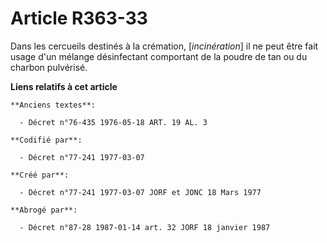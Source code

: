 # Article R363-33

Dans les cercueils destinés à la crémation, [*incinération*] il ne peut être fait usage d'un mélange désinfectant comportant
de la poudre de tan ou du charbon pulvérisé.

**Liens relatifs à cet article**

	**Anciens textes**:

	  - Décret n°76-435 1976-05-18 ART. 19 AL. 3

	**Codifié par**:

	  - Décret n°77-241 1977-03-07

	**Créé par**:

	  - Décret n°77-241 1977-03-07 JORF et JONC 18 Mars 1977

	**Abrogé par**:

	  - Décret n°87-28 1987-01-14 art. 32 JORF 18 janvier 1987
